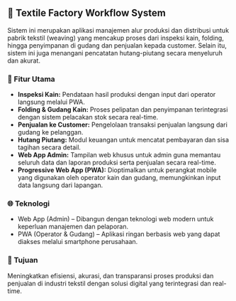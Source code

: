 ## 🧾 Textile Factory Workflow System

Sistem ini merupakan aplikasi manajemen alur produksi dan distribusi untuk pabrik tekstil (weaving) yang mencakup proses dari inspeksi kain, folding, hingga penyimpanan di gudang dan penjualan kepada customer. Selain itu, sistem ini juga menangani pencatatan hutang-piutang secara menyeluruh dan akurat.

### 🔧 Fitur Utama
- **Inspeksi Kain:** Pendataan hasil produksi dengan input dari operator langsung melalui PWA.
- **Folding & Gudang Kain:** Proses pelipatan dan penyimpanan terintegrasi dengan sistem pelacakan stok secara real-time.
- **Penjualan ke Customer:** Pengelolaan transaksi penjualan langsung dari gudang ke pelanggan.
- **Hutang Piutang:** Modul keuangan untuk mencatat pembayaran dan sisa tagihan secara detail.
- **Web App Admin:** Tampilan web khusus untuk admin guna memantau seluruh data dan laporan produksi serta penjualan secara real-time.
- **Progressive Web App (PWA):** Dioptimalkan untuk perangkat mobile yang digunakan oleh operator kain dan gudang, memungkinkan input data langsung dari lapangan.

### 🌐 Teknologi
- Web App (Admin) – Dibangun dengan teknologi web modern untuk keperluan manajemen dan pelaporan.
- PWA (Operator & Gudang) – Aplikasi ringan berbasis web yang dapat diakses melalui smartphone perusahaan.

### 🎯 Tujuan
Meningkatkan efisiensi, akurasi, dan transparansi proses produksi dan penjualan di industri tekstil dengan solusi digital yang terintegrasi dan real-time.
